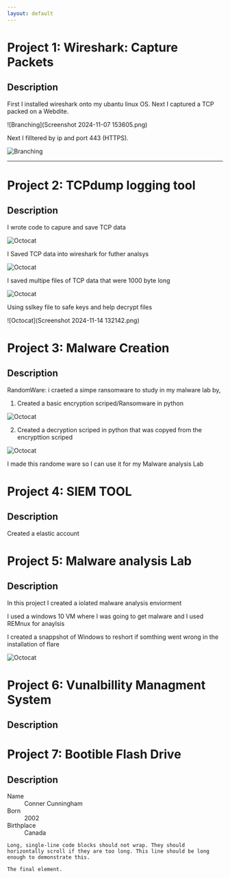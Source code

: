 ```yaml
---
layout: default
---
```



# Project 1: Wireshark: Capture Packets

## Description
 First I installed wireshark onto my ubantu linux OS.
 Next I captured a TCP packed on a Webdite.

 
![Branching](Screenshot 2024-11-07 153605.png)


Next I filltered by ip and port 443 (HTTPS).


![Branching](Wireshark_ip_filter.PNG)


* * *

# Project 2: TCPdump logging tool

## Description

I wrote code to capure and save TCP data


![Octocat](Saved_TCP_Code)


I Saved TCP data into wireshark for futher analsys


![Octocat](Saved_TCP_in_WireShark)


I saved multipe files of TCP data that were 1000 byte long


![Octocat](Multiple_file_TCPDump)


Using sslkey file to safe keys and help decrypt files 


![Octocat](Screenshot 2024-11-14 132142.png)



# Project 3: Malware Creation

## Description

RandomWare: i craeted a simpe ransomware to study in my malware lab by,
  1. Created a basic encryption scriped/Ransomware in python 

![Octocat](encrypt.png)

  2. Created a decryption scriped in python that was copyed from the encrypttion scriped

![Octocat](decrypt.png)


 I made this randome ware so I can use it for my Malware analysis Lab


# Project 4: SIEM TOOL

## Description

Created a elastic account



# Project 5: Malware analysis Lab


## Description

In this project I created a iolated malware analysis enviorment 

I used a windows 10 VM where I was going to get malware and I used REMnux for anaylsis

I created a snappshot of Windows to reshort if somthing went wrong in the installation of flare

![Octocat](Windows_Base.png)


# Project 6: Vunalbillity Managment System 

## Description

# Project 7: Bootible Flash Drive

## Description


<dl>
<dt>Name</dt>
<dd>Conner Cunningham</dd>
<dt>Born</dt>
<dd>2002</dd>
<dt>Birthplace</dt>
<dd>Canada</dd>
</dl>

```
Long, single-line code blocks should not wrap. They should horizontally scroll if they are too long. This line should be long enough to demonstrate this.
```

```
The final element.
```
